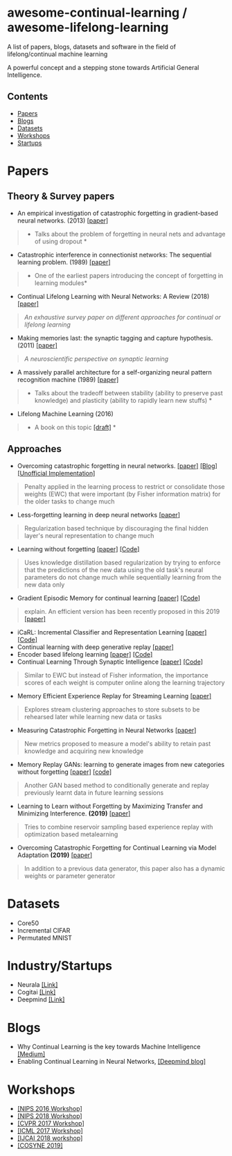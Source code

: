 # awesome-continual-learning / awesome-lifelong-learning
A list of papers, blogs, datasets and software in the field of lifelong/continual machine learning

A powerful concept and a stepping stone towards Artificial General Intelligence.

## Contents
- [Papers](#papers)
- [Blogs](#blogs)
- [Datasets](#dataset)
- [Workshops](#workshops)
- [Startups](#startups)
 
  
# Papers
## Theory & Survey papers

- An empirical investigation of catastrophic forgetting in gradient-based neural networks. (2013) [[paper]](https://arxiv.org/abs/1312.6211)
> * Talks about the problem of forgetting in neural nets and advantage of using dropout *
- Catastrophic interference in connectionist networks: The sequential learning problem. (1989) [[paper]](https://www.sciencedirect.com/science/article/pii/S0079742108605368)
> * One of the earliest papers introducing the concept of forgetting in learning modules*
- Continual Lifelong Learning with Neural Networks: A Review (2018) [[paper]](https://arxiv.org/abs/1802.07569)
> *An exhaustive survey paper on different approaches for continual or lifelong learning*
- Making memories last: the synaptic tagging and capture hypothesis. (2011) [[paper]](https://www.ncbi.nlm.nih.gov/pubmed/21170072)
> *A neuroscientific perspective on synaptic learning*
- A massively parallel architecture for a self-organizing neural pattern recognition machine (1989) [[paper]](http://sites.bu.edu/steveg/files/2016/06/CarGro1987CVGIP.pdf)
> * Talks about the tradeoff between stability (ability to preserve past knowledge) and plasticity (ability to rapidly learn new stuffs) *
- Lifelong Machine Learning (2016)
> * A book on this topic [[draft]](https://www.cs.uic.edu/~liub/lifelong-machine-learning-draft.pdf) *

## Approaches
-  Overcoming catastrophic forgetting in neural networks. [[paper]](https://arxiv.org/abs/1612.00796) [[Blog]](https://deepmind.com/blog/enabling-continual-learning-in-neural-networks/) [[Unofficial Implementation]](https://github.com/ariseff/overcoming-catastrophic)
> Penalty applied in the learning process to restrict or consolidate those weights (EWC) that were important (by Fisher information matrix) for the older tasks to change much  
- Less-forgetting learning in deep neural networks [[paper]](https://arxiv.org/abs/1607.00122)
> Regularization based technique by discouraging the final hidden layer's neural representation to change much 
- Learning without forgetting [[paper]](https://arxiv.org/pdf/1606.09282) [[Code]](https://github.com/lizhitwo/LearningWithoutForgetting)
> Uses knowledge distillation based regularization by trying to enforce that the predictions of the new data using the old task's neural parameters do not change much while sequentially learning from the new data only 
- Gradient Episodic Memory for continual learning [[paper]](https://arxiv.org/abs/1706.08840) [[Code]](https://github.com/facebookresearch/GradientEpisodicMemory)
> explain.  An efficient version has been recently proposed in this 2019 [[paper]](https://openreview.net/forum?id=Hkf2_sC5FX)
- iCaRL: Incremental Classifier and Representation Learning [[paper]](https://arxiv.org/abs/1611.07725) [[Code]](https://github.com/srebuffi/iCaRL)
- Continual learning with deep generative replay [[paper]](https://arxiv.org/abs/1705.08690)
- Encoder based lifelong learning [[paper]](https://arxiv.org/abs/1704.01920)  [[Code]](https://github.com/rahafaljundi/Encoder-Based-Lifelong-learning)
- Continual Learning Through Synaptic Intelligence [[paper]](https://arxiv.org/abs/1703.04200) [[Code]](https://github.com/ganguli-lab/pathint)
> Similar to EWC but instead of Fisher information, the importance scores of each weight is computer online along the learning trajectory
- Memory Efficient Experience Replay for Streaming Learning [[paper]](https://arxiv.org/pdf/1809.05922.pdf)
> Explores stream clustering approaches to store subsets to be rehearsed later while learning new data or tasks
- Measuring Catastrophic Forgetting in Neural Networks [[paper]](https://arxiv.org/pdf/1708.02072.pdf)
> New metrics proposed to measure a model's ability to retain past knowledge and acquiring new knowledge
- Memory Replay GANs: learning to generate images from new categories without forgetting [[paper]](https://arxiv.org/pdf/1809.02058.pdf) [[code]](https://github.com/WuChenshen/MeRGAN)
> Another GAN based method to conditionally generate and replay previously learnt data in future learning sessions
- Learning to Learn without Forgetting by Maximizing Transfer and Minimizing Interference. **(2019)** [[paper]](https://openreview.net/pdf?id=B1gTShAct7) 
> Tries to combine reservoir sampling based experience replay with optimization based metalearning
- Overcoming Catastrophic Forgetting for Continual Learning via Model Adaptation **(2019)** [[paper]](https://openreview.net/pdf?id=ryGvcoA5YX)
> In addition to a previous data generator, this paper also has a dynamic weights or parameter generator 



# Datasets
- Core50
- Incremental CIFAR
- Permutated MNIST


# Industry/Startups
- Neurala [[Link]](https://www.neurala.com/tech)
- Cogitai [[Link]](https://www.cogitai.com/)
- Deepmind [[Link]](https://deepmind.com/blog/enabling-continual-learning-in-neural-networks/)

# Blogs
- Why Continual Learning is the key towards Machine Intelligence [[Medium]](https://medium.com/continual-ai/why-continuous-learning-is-the-key-towards-machine-intelligence-1851cb57c308)
- Enabling Continual Learning in Neural Networks, [[Deepmind blog]](https://deepmind.com/blog/enabling-continual-learning-in-neural-networks/)

# Workshops
- [[NIPS 2016 Workshop]](https://sites.google.com/site/cldlnips2016/)
- [[NIPS 2018 Workshop]](https://sites.google.com/view/continual2018)
- [[CVPR 2017 Workshop]](https://erodner.github.io/continuouslearningcvpr2017/)
- [[ICML 2017 Workshop]](http://rlabstraction2016.wixsite.com/icml-2017)
- [[IJCAI 2018 workshop]](https://sites.google.com/view/llarla2018/home)
- [[COSYNE 2019]](http://www.cosyne.org/c/index.php?title=Workshops2019_learning)
